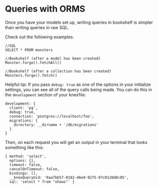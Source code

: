 # Queries with ORMS
<!-- TODO Sequelize -->
Once you have your models set up, writing queries in bookshelf is simpler than writing queries in raw SQL.

Check out the following examples.

```
//SQL
SELECT * FROM monsters

//Bookshelf (after a model has been created)
Monster.forge().fetchAll()

//Bookshelf (after a collection has been created)
Monsters.forge().fetch()

```

Helpful tip: If you pass `debug: true` as one of the options in your initialize settings, you can see all of the query calls being made. You can do this in the `development` section of your knexfile:
```
development: {
  client: 'pg',
  debug: true,
  connection: 'postgres://localhost/foo',
  migrations: {
    directory: __dirname + '/db/migrations'
  }
}
```
Then, on each request you will get an output in your terminal that looks something like this:
```
{ method: 'select',
  options: {},
  timeout: false,
  cancelOnTimeout: false,
  bindings: [],
  __knexQueryUid: '0aa7bb57-0182-46e9-9275-97c0120d8c85',
  sql: 'select * from "shows"' }
```
